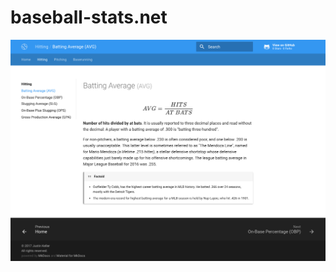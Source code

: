# baseball-stats.net

![Batting Average](/docs/images/screenshots/avg1.png?raw=true "Batting Average")
